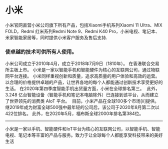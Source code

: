 # 小米

小米官网直营小米公司旗下所有产品，包括Xiaomi手机系列Xiaomi 11 Ultra、MIX FOLD，Redmi 红米系列Redmi Note 9、Redmi K40 Pro，小米电视、笔记本、米家智能家居等，同时提供小米客户服务及售后支持.

### ‎使卓越的技术可供所有人使用。‎

‎小米公司成立于2010年4月，成立于2018年7月9日（1810年）。 在香港联合交易所主板上市。 
‎小米是一家以智能手机和智能硬件为核心的互联网公司，通过物联网平台连接。
‎小米同样重视创新和质量，追求高质量的用户体验和高效的运营。 ‎
‎以合理的价格提供卓越的产品，让世界各地的每个人都能通过创新技术享受更好的生活。 ‎
‎在2020年第四季度智能手机出货量方面，小米在全球排名第三。 ‎
‎此外，3.248 亿台智能设备（智能手机和笔记本电脑除外）已连接到该平台，从而建立了世界领先的消费类 AIoT 平台。 ‎
‎目前，小米产品在全球100多个市场[ii]提供。 ‎
‎继2019年成为财富全球500强中最年轻的公司后，该公司于2020年8月第二次以422位排名。 ‎
‎此外，在2020年5月，福布斯全球2000年排名第384位。 ‎

---



小米是一家以手机、智能硬件和IoT平台为核心的互联网公司，以智能手机、智能电视、笔记本等丰富的产品与服务。致力于让全球每个人都能享受科技带来的美好生活
